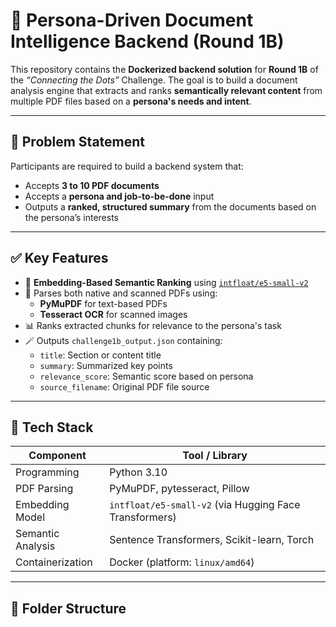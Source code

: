 # 🧠 Persona-Driven Document Intelligence Backend (Round 1B)

This repository contains the **Dockerized backend solution** for **Round 1B** of the _“Connecting the Dots”_ Challenge. The goal is to build a document analysis engine that extracts and ranks **semantically relevant content** from multiple PDF files based on a **persona's needs and intent**.

---

## 📌 Problem Statement

Participants are required to build a backend system that:

- Accepts **3 to 10 PDF documents**
- Accepts a **persona and job-to-be-done** input
- Outputs a **ranked, structured summary** from the documents based on the persona’s interests

---

## ✅ Key Features

- 🧠 **Embedding-Based Semantic Ranking** using [`intfloat/e5-small-v2`](https://huggingface.co/intfloat/e5-small-v2)
- 📂 Parses both native and scanned PDFs using:
  - **PyMuPDF** for text-based PDFs
  - **Tesseract OCR** for scanned images
- 📊 Ranks extracted chunks for relevance to the persona's task
- 🪄 Outputs `challenge1b_output.json` containing:
  - `title`: Section or content title
  - `summary`: Summarized key points
  - `relevance_score`: Semantic score based on persona
  - `source_filename`: Original PDF file source

---

## 🧱 Tech Stack

| Component           | Tool / Library                                      |
|---------------------|-----------------------------------------------------|
| Programming         | Python 3.10                                         |
| PDF Parsing         | PyMuPDF, pytesseract, Pillow                        |
| Embedding Model     | `intfloat/e5-small-v2` (via Hugging Face Transformers) |
| Semantic Analysis   | Sentence Transformers, Scikit-learn, Torch          |
| Containerization    | Docker (platform: `linux/amd64`)                    |

---

## 📁 Folder Structure

